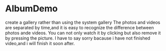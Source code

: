 # AlbumDemo
create a gallery rather than using the system gallery
The photos and videos are separated by time,and it is easy to recognize the difference between photos ande videos.
You can not only watch it by clicking but also remove it by pressing the picture.
I have to say sorry bacause i have not finished video,and i will finish it soon after.
